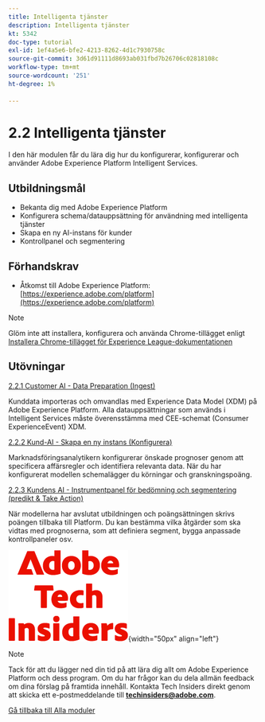 ```yaml
---
title: Intelligenta tjänster
description: Intelligenta tjänster
kt: 5342
doc-type: tutorial
exl-id: 1ef4a5e6-bfe2-4213-8262-4d1c7930758c
source-git-commit: 3d61d91111d8693ab031fbd7b26706c02818108c
workflow-type: tm+mt
source-wordcount: '251'
ht-degree: 1%

---
```


# 2.2 Intelligenta tjänster

I den här modulen får du lära dig hur du konfigurerar, konfigurerar och använder Adobe Experience Platform Intelligent Services.

## Utbildningsmål

- Bekanta dig med Adobe Experience Platform
- Konfigurera schema/datauppsättning för användning med intelligenta tjänster
- Skapa en ny AI-instans för kunder
- Kontrollpanel och segmentering

## Förhandskrav

- Åtkomst till Adobe Experience Platform: [https://experience.adobe.com/platform](https://experience.adobe.com/platform)

>[!NOTE]
>
>Glöm inte att installera, konfigurera och använda Chrome-tillägget enligt [Installera Chrome-tillägget för Experience League-dokumentationen](../../../getting-started/gettingstarted/ex1.md)

## Utövningar

[2.2.1 Customer AI - Data Preparation (Ingest)](./ex1.md)

Kunddata importeras och omvandlas med Experience Data Model (XDM) på Adobe Experience Platform. Alla datauppsättningar som används i Intelligent Services måste överensstämma med CEE-schemat (Consumer ExperienceEvent) XDM.

[2.2.2 Kund-AI - Skapa en ny instans (Konfigurera)](./ex2.md)

Marknadsföringsanalytikern konfigurerar önskade prognoser genom att specificera affärsregler och identifiera relevanta data. När du har konfigurerat modellen schemalägger du körningar och granskningspoäng.

[2.2.3 Kundens AI - Instrumentpanel för bedömning och segmentering (predikt &amp; Take Action)](./ex3.md)

När modellerna har avslutat utbildningen och poängsättningen skrivs poängen tillbaka till Platform. Du kan bestämma vilka åtgärder som ska vidtas med prognoserna, som att definiera segment, bygga anpassade kontrollpaneler osv.

![Tech Insiders](./../../../../assets/images/techinsiders.png){width="50px" align="left"}

>[!NOTE]
>
>Tack för att du lägger ned din tid på att lära dig allt om Adobe Experience Platform och dess program. Om du har frågor kan du dela allmän feedback om dina förslag på framtida innehåll. Kontakta Tech Insiders direkt genom att skicka ett e-postmeddelande till **techinsiders@adobe.com**.

[Gå tillbaka till Alla moduler](./../../../../overview.md)
